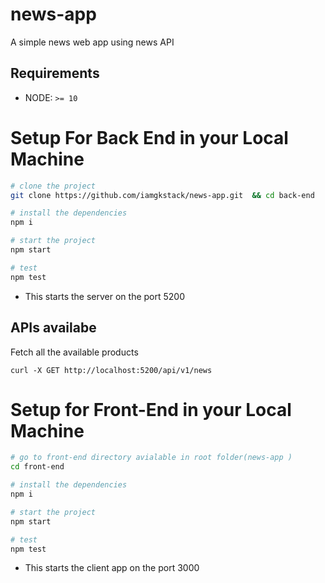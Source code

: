 # news-app
A simple news web app using news API


## Requirements

* NODE: `>= 10`

# Setup For Back End in your Local Machine

```bash
# clone the project
git clone https://github.com/iamgkstack/news-app.git  && cd back-end

# install the dependencies
npm i

# start the project
npm start

# test
npm test
```

* This starts the server on the port 5200


## APIs availabe

Fetch all the available products

```curl
curl -X GET http://localhost:5200/api/v1/news
```

# Setup for Front-End in your Local Machine

```bash
# go to front-end directory avialable in root folder(news-app )
cd front-end

# install the dependencies
npm i

# start the project
npm start

# test
npm test
```

* This starts the client app on the port 3000

